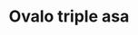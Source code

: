 ---
title: Ovalo triple asa
date: 
draft: false

# descripcion
description : Dije de plata con piedra ópalo y microcubic

materials: Plata 925

color: Opalo turquesa

dimensions: 1,7cm

code: 02-08-0055

type: "Dijes"

categories: []

# Images
# first image will be shown in the product page
images:
  # - image: "images/path_to_image"
  # La ubicacion de las imagenes es imagenes/Dijes/Dijes.Opalo/02-08-0055-ovalo-triple-asa
  - image: "./images/dijes/opalo/02-08-0055-ovalo-triple-asa.JPG"
  - image: "./images/dijes/opalo/02-08-0055-ovalo-triple-asa_b.JPG"
---